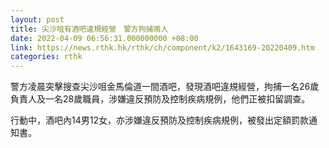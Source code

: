 ```yaml
---
layout: post
title: 尖沙咀有酒吧違規經營　警方拘捕兩人
date: 2022-04-09 06:56:31.000000000 +08:00
link: https://news.rthk.hk/rthk/ch/component/k2/1643169-20220409.htm
categories: rthk
---
```


警方凌晨突擊搜查尖沙咀金馬倫道一間酒吧，發現酒吧違規經營，拘捕一名26歲負責人及一名28歲職員，涉嫌違反預防及控制疾病規例，他們正被扣留調查。

行動中，酒吧內14男12女，亦涉嫌違反預防及控制疾病規例，被發出定額罰款通知書。
